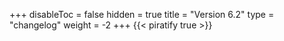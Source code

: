 +++
disableToc = false
hidden = true
title = "Version 6.2"
type = "changelog"
weight = -2
+++
{{< piratify true >}}
